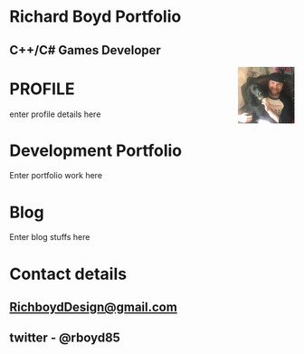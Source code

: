 
#                                                         Richard Boyd Portfolio          
  
##                                                            C++/C# Games Developer
  



 ><img align="right" width="100" height="100" src="oreo.jpg">

# PROFILE

enter profile details here

# Development Portfolio

Enter portfolio work here

# Blog

Enter blog stuffs here

# Contact details

## RichboydDesign@gmail.com 
## twitter - @rboyd85

